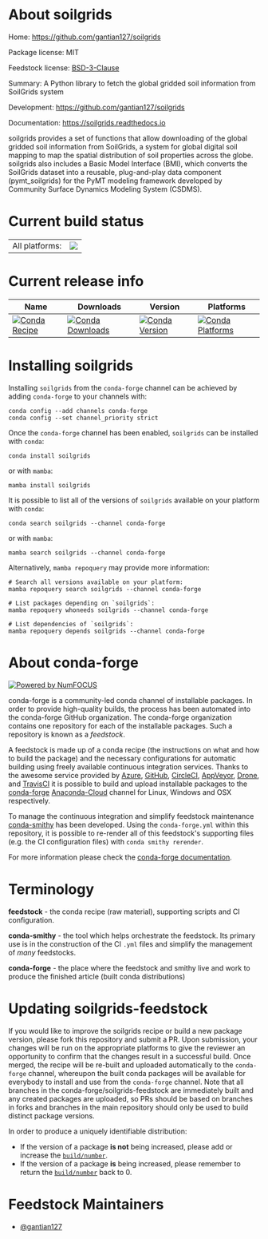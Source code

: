 About soilgrids
===============

Home: https://github.com/gantian127/soilgrids

Package license: MIT

Feedstock license: [BSD-3-Clause](https://github.com/conda-forge/soilgrids-feedstock/blob/main/LICENSE.txt)

Summary: A Python library to fetch the global gridded soil information from SoilGrids system


Development: https://github.com/gantian127/soilgrids

Documentation: https://soilgrids.readthedocs.io

soilgrids provides a set of functions that allow downloading of the global gridded
soil information from SoilGrids, a system for global digital soil mapping to map the
spatial distribution of soil properties across the globe.
soilgrids also includes a Basic Model Interface (BMI), which converts the SoilGrids
dataset into a reusable, plug-and-play data component (pymt_soilgrids) for the PyMT
modeling framework developed by Community Surface Dynamics Modeling System (CSDMS).


Current build status
====================


<table><tr><td>All platforms:</td>
    <td>
      <a href="https://dev.azure.com/conda-forge/feedstock-builds/_build/latest?definitionId=18241&branchName=main">
        <img src="https://dev.azure.com/conda-forge/feedstock-builds/_apis/build/status/soilgrids-feedstock?branchName=main">
      </a>
    </td>
  </tr>
</table>

Current release info
====================

| Name | Downloads | Version | Platforms |
| --- | --- | --- | --- |
| [![Conda Recipe](https://img.shields.io/badge/recipe-soilgrids-green.svg)](https://anaconda.org/conda-forge/soilgrids) | [![Conda Downloads](https://img.shields.io/conda/dn/conda-forge/soilgrids.svg)](https://anaconda.org/conda-forge/soilgrids) | [![Conda Version](https://img.shields.io/conda/vn/conda-forge/soilgrids.svg)](https://anaconda.org/conda-forge/soilgrids) | [![Conda Platforms](https://img.shields.io/conda/pn/conda-forge/soilgrids.svg)](https://anaconda.org/conda-forge/soilgrids) |

Installing soilgrids
====================

Installing `soilgrids` from the `conda-forge` channel can be achieved by adding `conda-forge` to your channels with:

```
conda config --add channels conda-forge
conda config --set channel_priority strict
```

Once the `conda-forge` channel has been enabled, `soilgrids` can be installed with `conda`:

```
conda install soilgrids
```

or with `mamba`:

```
mamba install soilgrids
```

It is possible to list all of the versions of `soilgrids` available on your platform with `conda`:

```
conda search soilgrids --channel conda-forge
```

or with `mamba`:

```
mamba search soilgrids --channel conda-forge
```

Alternatively, `mamba repoquery` may provide more information:

```
# Search all versions available on your platform:
mamba repoquery search soilgrids --channel conda-forge

# List packages depending on `soilgrids`:
mamba repoquery whoneeds soilgrids --channel conda-forge

# List dependencies of `soilgrids`:
mamba repoquery depends soilgrids --channel conda-forge
```


About conda-forge
=================

[![Powered by
NumFOCUS](https://img.shields.io/badge/powered%20by-NumFOCUS-orange.svg?style=flat&colorA=E1523D&colorB=007D8A)](https://numfocus.org)

conda-forge is a community-led conda channel of installable packages.
In order to provide high-quality builds, the process has been automated into the
conda-forge GitHub organization. The conda-forge organization contains one repository
for each of the installable packages. Such a repository is known as a *feedstock*.

A feedstock is made up of a conda recipe (the instructions on what and how to build
the package) and the necessary configurations for automatic building using freely
available continuous integration services. Thanks to the awesome service provided by
[Azure](https://azure.microsoft.com/en-us/services/devops/), [GitHub](https://github.com/),
[CircleCI](https://circleci.com/), [AppVeyor](https://www.appveyor.com/),
[Drone](https://cloud.drone.io/welcome), and [TravisCI](https://travis-ci.com/)
it is possible to build and upload installable packages to the
[conda-forge](https://anaconda.org/conda-forge) [Anaconda-Cloud](https://anaconda.org/)
channel for Linux, Windows and OSX respectively.

To manage the continuous integration and simplify feedstock maintenance
[conda-smithy](https://github.com/conda-forge/conda-smithy) has been developed.
Using the ``conda-forge.yml`` within this repository, it is possible to re-render all of
this feedstock's supporting files (e.g. the CI configuration files) with ``conda smithy rerender``.

For more information please check the [conda-forge documentation](https://conda-forge.org/docs/).

Terminology
===========

**feedstock** - the conda recipe (raw material), supporting scripts and CI configuration.

**conda-smithy** - the tool which helps orchestrate the feedstock.
                   Its primary use is in the construction of the CI ``.yml`` files
                   and simplify the management of *many* feedstocks.

**conda-forge** - the place where the feedstock and smithy live and work to
                  produce the finished article (built conda distributions)


Updating soilgrids-feedstock
============================

If you would like to improve the soilgrids recipe or build a new
package version, please fork this repository and submit a PR. Upon submission,
your changes will be run on the appropriate platforms to give the reviewer an
opportunity to confirm that the changes result in a successful build. Once
merged, the recipe will be re-built and uploaded automatically to the
`conda-forge` channel, whereupon the built conda packages will be available for
everybody to install and use from the `conda-forge` channel.
Note that all branches in the conda-forge/soilgrids-feedstock are
immediately built and any created packages are uploaded, so PRs should be based
on branches in forks and branches in the main repository should only be used to
build distinct package versions.

In order to produce a uniquely identifiable distribution:
 * If the version of a package **is not** being increased, please add or increase
   the [``build/number``](https://docs.conda.io/projects/conda-build/en/latest/resources/define-metadata.html#build-number-and-string).
 * If the version of a package **is** being increased, please remember to return
   the [``build/number``](https://docs.conda.io/projects/conda-build/en/latest/resources/define-metadata.html#build-number-and-string)
   back to 0.

Feedstock Maintainers
=====================

* [@gantian127](https://github.com/gantian127/)

